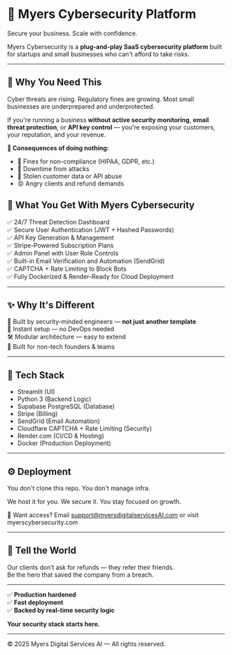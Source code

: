 # 🔐 Myers Cybersecurity Platform

Secure your business. Scale with confidence.

Myers Cybersecurity is a **plug-and-play SaaS cybersecurity platform** built for startups and small businesses who can't afford to take risks.

---

## 🚨 Why You Need This

Cyber threats are rising. Regulatory fines are growing. Most small businesses are underprepared and underprotected.

If you're running a business **without active security monitoring**, **email threat protection**, or **API key control** — you're exposing your customers, your reputation, and your revenue.

**🔻 Consequences of doing nothing:**
- 💸 Fines for non-compliance (HIPAA, GDPR, etc.)
- 🛑 Downtime from attacks
- 🧨 Stolen customer data or API abuse
- 😡 Angry clients and refund demands


## 💎 What You Get With Myers Cybersecurity

✅ 24/7 Threat Detection Dashboard  
✅ Secure User Authentication (JWT + Hashed Passwords)  
✅ API Key Generation & Management  
✅ Stripe-Powered Subscription Plans  
✅ Admin Panel with User Role Controls  
✅ Built-in Email Verification and Automation (SendGrid)  
✅ CAPTCHA + Rate Limiting to Block Bots  
✅ Fully Dockerized & Render-Ready for Cloud Deployment

---

## ✨ Why It's Different

🔐 Built by security-minded engineers — **not just another template**  
🚀 Instant setup — no DevOps needed  
🛠️ Modular architecture — easy to extend  
🎯 Built for non-tech founders & teams  

---

## 🧠 Tech Stack

- Streamlit (UI)
- Python 3 (Backend Logic)
- Supabase PostgreSQL (Database)
- Stripe (Billing)
- SendGrid (Email Automation)
- Cloudflare CAPTCHA + Rate Limiting (Security)
- Render.com (CI/CD & Hosting)
- Docker (Production Deployment)

---

## ⚙️ Deployment

You don't clone this repo.
You don't manage infra.

We host it for you. We secure it. You stay focused on growth.

📩 Want access? Email support@myersdigitalservicesAI.com or visit myerscybersecurity.com

---

## 📢 Tell the World

Our clients don’t ask for refunds — they refer their friends.  
Be the hero that saved the company from a breach.

---

✅ **Production hardened**  
✅ **Fast deployment**  
✅ **Backed by real-time security logic**

**Your security stack starts here.**

---

© 2025 Myers Digital Services AI — All rights reserved.

